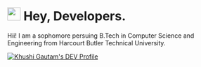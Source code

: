 <h1><img src="https://emojis.slackmojis.com/emojis/images/1531849430/4246/blob-sunglasses.gif?1531849430" width="30"/> Hey, Developers.</h1>

<p>Hii! I am a sophomore persuing B.Tech in Computer Science and Engineering from Harcourt Butler Technical University.</p>

[![Khushi Gautam's DEV Profile](https://d2fltix0v2e0sb.cloudfront.net/dev-badge.svg)](https://dev.to/khushishikhu)
    
  
  
  
<!--
**khushishikhu/khushishikhu** is a ✨ _special_ ✨ repository because its `README.md` (this file) appears on your GitHub profile.

